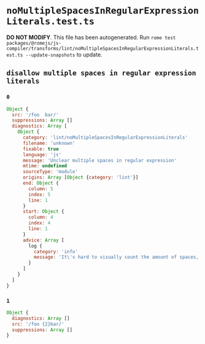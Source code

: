 # `noMultipleSpacesInRegularExpressionLiterals.test.ts`

**DO NOT MODIFY**. This file has been autogenerated. Run `rome test packages/@romejs/js-compiler/transforms/lint/noMultipleSpacesInRegularExpressionLiterals.test.ts --update-snapshots` to update.

## `disallow multiple spaces in regular expression literals`

### `0`

```javascript
Object {
  src: '/foo  bar/'
  suppressions: Array []
  diagnostics: Array [
    Object {
      category: 'lint/noMultipleSpacesInRegularExpressionLiterals'
      filename: 'unknown'
      fixable: true
      language: 'js'
      message: 'Unclear multiple spaces in regular expression'
      mtime: undefined
      sourceType: 'module'
      origins: Array [Object {category: 'lint'}]
      end: Object {
        column: 5
        index: 5
        line: 1
      }
      start: Object {
        column: 4
        index: 4
        line: 1
      }
      advice: Array [
        log {
          category: 'info'
          message: 'It\'s hard to visually count the amount of spaces, it\'s clearer if you use a quantifier instead. eg / {3}/'
        }
      ]
    }
  ]
}
```

### `1`

```javascript
Object {
  diagnostics: Array []
  src: '/foo {2}bar/'
  suppressions: Array []
}
```
